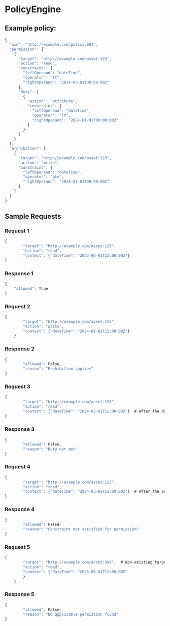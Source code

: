 # PolicyEngine

## Example policy:
```javascript
{
  "uid": "http://example.com/policy:001",
  "permission": [
    {
      "target": "http://example.com/asset:123",
      "action": "read",
      "constraint": {
        "leftOperand": "dateTime",
        "operator": "lt",
        "rightOperand": "2024-03-01T00:00:00Z"
      },
      "duty": [
        {
          "action": "attribute",
          "constraint": {
            "leftOperand": "dateTime",
            "operator": "lt",
            "rightOperand": "2024-01-01T00:00:00Z"
          }
        }
      ]
    }
  ],
  "prohibition": [
    {
      "target": "http://example.com/asset:123",
      "action": "write",
      "constraint": {
        "leftOperand": "dateTime",
        "operator": "gte",
        "rightOperand": "2024-01-01T00:00:00Z"
      }
    }
  ]
}
```
## Sample Requests
### Request 1
```javascript
{
        "target": "http://example.com/asset:123",
        "action": "read",
        "context": {"dateTime": "2023-06-01T12:00:00Z"}
}
```
### Response 1
```javascript
{
    "allowed": True
}
```
### Request 2
```javascript
{
        "target": "http://example.com/asset:123",
        "action": "write",
        "context": {"dateTime": "2024-01-02T12:00:00Z"}
    }
```
### Response 2
```javascript
{
        "allowed": False, 
        "reason": "Prohibition applies"
}
```
### Request 3
```javascript
{
        "target": "http://example.com/asset:123",
        "action": "read",
        "context": {"dateTime": "2024-02-01T12:00:00Z"}  # After the duty's constraint date
}
```
### Response 3
```javascript
{
        "allowed": False, 
        "reason": "Duty not met"
}
```
### Request 4
```javascript
{
        "target": "http://example.com/asset:123",
        "action": "read",
        "context": {"dateTime": "2024-03-02T12:00:00Z"}  # After the permission's constraint date
}
```
### Response 4
```javascript
{
        "allowed": False, 
        "reason": "Constraint not satisfied for permission"
}
```
### Request 5
```javascript
{
        "target": "http://example.com/asset:999",  # Non-existing target
        "action": "read",
        "context": {"dateTime": "2023-06-01T12:00:00Z"
        }
    }
```
### Response 5
```javascript
{
        "allowed": False, 
        "reason": "No applicable permission found"
}
```


